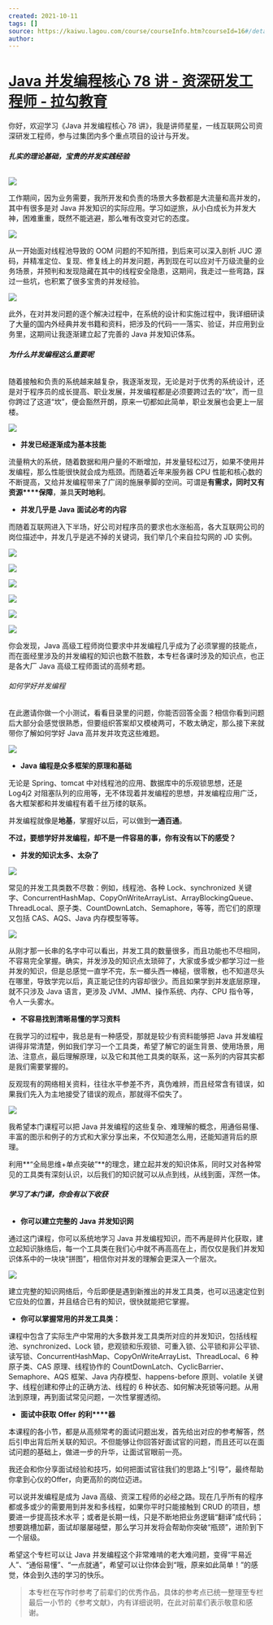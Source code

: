 ```yaml
---
created: 2021-10-11
tags: []
source: https://kaiwu.lagou.com/course/courseInfo.htm?courseId=16#/detail/pc?id=238
author: 
---
```


# [Java 并发编程核心 78 讲 - 资深研发工程师 - 拉勾教育](https://kaiwu.lagou.com/course/courseInfo.htm?courseId=16#/detail/pc?id=238)


你好，欢迎学习《Java 并发编程核心 78 讲》，我是讲师星星，一线互联网公司资深研发工程师，参与过集团内多个重点项目的设计与开发。

###### **扎实的理论基础，宝贵的并发实践经验**

![](http://s0.lgstatic.com/i/image2/M01/A5/3E/CgoB5l3DgLOAN9TxAADOl2eK1YA757.png)

工作期间，因为业务需要，我所开发和负责的场景大多数都是大流量和高并发的，其中有很多是对 Java 并发知识的实际应用。学习如逆旅，从小白成长为并发大神，困难重重，既然不能逃避，那么唯有改变对它的态度。

![](http://s0.lgstatic.com/i/image2/M01/A5/3E/CgoB5l3DgLOABnQDAAIty53kLZs981.png)

从一开始面对线程池导致的 OOM 问题的不知所措，到后来可以深入剖析 JUC 源码，并精准定位、复现、修复线上的并发问题，再到现在可以应对千万级流量的业务场景，并预判和发现隐藏在其中的线程安全隐患，这期间，我走过一些弯路，踩过一些坑，也积累了很多宝贵的并发经验。

![](http://s0.lgstatic.com/i/image2/M01/A5/5E/CgotOV3DgLOAELhuAACPIXhX2bY626.png)

此外，在对并发问题的逐个解决过程中，在系统的设计和实施过程中，我详细研读了大量的国内外经典并发书籍和资料，把涉及的代码一一落实、验证，并应用到业务里，这期间让我逐渐建立起了完善的 Java 并发知识体系。

###### **为什么并发编程这么重要呢**

随着接触和负责的系统越来越复杂，我逐渐发现，无论是对于优秀的系统设计，还是对于程序员的成长提高、职业发展，并发编程都是必须要跨过去的“坎”，而一旦你跨过了这道“坎”，便会豁然开朗，原来一切都如此简单，职业发展也会更上一层楼。

![](http://s0.lgstatic.com/i/image2/M01/A5/3E/CgoB5l3DgLOAEMv7AABnabGYURQ993.png)

-   **并发已经逐渐成为基本技能**
    

流量稍大的系统，随着数据和用户量的不断增加，并发量轻松过万，如果不使用并发编程，那么性能很快就会成为瓶颈。而随着近年来服务器 CPU 性能和核心数的不断提高，又给并发编程带来了广阔的施展拳脚的空间。可谓是**有需求，同时又有资源****保障**，兼具**天时地利**。

-   **并发几乎是** **Java** **面试必考的内容**
    

而随着互联网进入下半场，好公司对程序员的要求也水涨船高，各大互联网公司的岗位描述中，并发几乎是逃不掉的关键词，我们举几个来自拉勾网的 JD 实例。

![](http://s0.lgstatic.com/i/image2/M01/A5/3E/CgoB5l3DgLOAJbveAAHrokwEb7Y378.png)

![](http://s0.lgstatic.com/i/image2/M01/A5/5E/CgotOV3DgLOAXz5wAAG5iaGUShs303.png)

![](http://s0.lgstatic.com/i/image2/M01/A5/5E/CgotOV3DgLOALZydAAE1RSJ3cV0452.png)

![](http://s0.lgstatic.com/i/image2/M01/A5/3E/CgoB5l3DgLOAU2pxAAGWghflKDM777.png)

![](http://s0.lgstatic.com/i/image2/M01/A5/5E/CgotOV3DgLOAOLUXAADh5hjW9Ao521.png)

![](http://s0.lgstatic.com/i/image2/M01/A5/3E/CgoB5l3DgLOAe7dXAAGloBkIUlw875.png)

你会发现，Java 高级工程师岗位要求中并发编程几乎成为了必须掌握的技能点，而在面经里涉及的并发编程的知识也数不胜数，本专栏各课时涉及的知识点，也正是各大厂 Java 高级工程师面试的高频考题。  

###### 如何学好并发编程

在此邀请你做一个小测试，看看目录里的问题，你能否回答全面？相信你看到问题后大部分会感觉很熟悉，但要组织答案却又模棱两可，不敢太确定，那么接下来就带你了解如何学好 Java 高并发并攻克这些难题。

![](http://s0.lgstatic.com/i/image2/M01/A5/5E/CgotOV3DgLSAHP18AACWVfXCugg682.png)

-   **Java** **编程是众多框架的原理和基础**
    

无论是 Spring、tomcat 中对线程池的应用、数据库中的乐观锁思想，还是 Log4j2 对阻塞队列的应用等，无不体现着并发编程的思想，并发编程应用广泛，各大框架都和并发编程有着千丝万缕的联系。

并发编程就像是**地基**，掌握好以后，可以做到**一通百通**。

**不过，要想学好并发编程，却不是一件容易的事，你有没有以下的感受？**

-   **并发的知识太多、太杂了**
    

![](http://s0.lgstatic.com/i/image2/M01/A5/3E/CgoB5l3DgLSABWlnAAAr88J9c9A926.png)

常见的并发工具类数不尽数：例如，线程池、各种 Lock、synchronized 关键字、ConcurrentHashMap、CopyOnWriteArrayList、ArrayBlockingQueue、ThreadLocal、原子类、CountDownLatch、Semaphore，等等，而它们的原理又包括 CAS、AQS、Java 内存模型等等。

![](http://s0.lgstatic.com/i/image2/M01/A5/5E/CgotOV3DgLSABkjiAADTiPdaGcM233.png)

从刚才那一长串的名字中可以看出，并发工具的数量很多，而且功能也不尽相同，不容易完全掌握。确实，并发涉及的知识点太琐碎了，大家或多或少都学习过一些并发的知识，但是总感觉一直学不完，东一榔头西一棒槌，很零散，也不知道尽头在哪里，导致学完以后，真正能记住的内容却很少。而且如果学到并发底层原理，就不只涉及 Java 语言，更涉及 JVM、JMM、操作系统、内存、CPU 指令等，令人一头雾水。

-   **不容易找到清晰易懂的学习资料**
    

在我学习的过程中，我总是有一种感受，那就是较少有资料能够把 Java 并发编程讲得非常清楚，例如我们学习一个工具类，希望了解它的诞生背景、使用场景，用法、注意点，最后理解原理，以及它和其他工具类的联系，这一系列的内容其实都是我们需要掌握的。

反观现有的网络相关资料，往往水平参差不齐，真伪难辨，而且经常含有错误，如果我们先入为主地接受了错误的观点，那就得不偿失了。

![](http://s0.lgstatic.com/i/image2/M01/A5/3E/CgoB5l3DgLSAein_AADNovsebTk325.png)

我希望本门课程可以把 Java 并发编程的这些复杂、难理解的概念，用通俗易懂、丰富的图示和例子的方式和大家分享出来，不仅知道怎么用，还能知道背后的原理。

利用**“全局思维+单点突破”**的理念，建立起并发的知识体系，同时又对各种常见的工具类有深刻认识，以后我们的知识就可以从点到线，从线到面，浑然一体。

###### **学习了本门课，你会有以下收获**

-   **你可以建立完整的** **Java** **并发知识网**
    

通过这门课程，你可以系统地学习 Java 并发编程知识，而不再是碎片化获取，建立起知识脉络后，每一个工具类在我们心中就不再高高在上，而仅仅是我们并发知识体系中的一块块“拼图”，相信你对并发的理解会更深入一个层次。

![](http://s0.lgstatic.com/i/image2/M01/A5/5E/CgotOV3DgLSAGmEWAADo6Lxf6ww652.png)

建立完整的知识网络后，今后即便是遇到新推出的并发工具类，也可以迅速定位到它应处的位置，并且结合已有的知识，很快就能把它掌握。

-   **你可以掌握常用的并发工具类：**
    

课程中包含了实际生产中常用的大多数并发工具类所对应的并发知识，包括线程池、synchronized、Lock 锁，悲观锁和乐观锁、可重入锁、公平锁和非公平锁、读写锁、ConcurrentHashMap、CopyOnWriteArrayList、ThreadLocal、6 种原子类、CAS 原理、线程协作的 CountDownLatch、CyclicBarrier、Semaphore、AQS 框架、Java 内存模型、happens-before 原则、volatile 关键字、线程创建和停止的正确方法、线程的 6 种状态、如何解决死锁等问题。从用法到原理，再到面试常见问题，一次性掌握透彻。

-   **面试中获取** **Offer** **的利****器**
    

本课程的各小节，都是从高频常考的面试问题出发，首先给出对应的参考解答，然后引申出背后所关联的知识。不但能够让你回答好面试官的问题，而且还可以在面试问题的基础上，做进一步的升华，让面试官眼前一亮。

我还会和你分享面试经验和技巧，如何把面试官往我们的思路上“引导”，最终帮助你拿到心仪的Offer，向更高阶的岗位迈进。

可以说并发编程是成为 Java 高级、资深工程师的必经之路。现在几乎所有的程序都或多或少的需要用到并发和多线程，如果你平时只能接触到 CRUD 的项目，想要进一步提高技术水平；或者是长期一线，只是不断地把业务逻辑“翻译”成代码；想要跳槽加薪，面试却屡屡碰壁，那么学习并发将会帮助你突破“瓶颈”，进阶到下一个层级。

希望这个专栏可以让 Java 并发编程这个非常难啃的老大难问题，变得“平易近人”、“通俗易懂”、“一点就通”，希望可以让你体会到“哦，原来如此简单！”的感觉，体会到久违的学习的快乐。

> 本专栏在写作时参考了前辈们的优秀作品，具体的参考点已统一整理至专栏最后一小节的《参考文献》，内有详细说明，在此对前辈们表示敬意和感谢。
